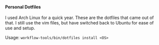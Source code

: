 #### Personal Dotfiles
I used Arch Linux for a quick year. These are the dotfiles that came out of
that. I still use the vim files, but have switched back to Ubuntu for ease of
use and setup.

Usage:
  `workflow-tools/bin/dotfiles install <OS>`
